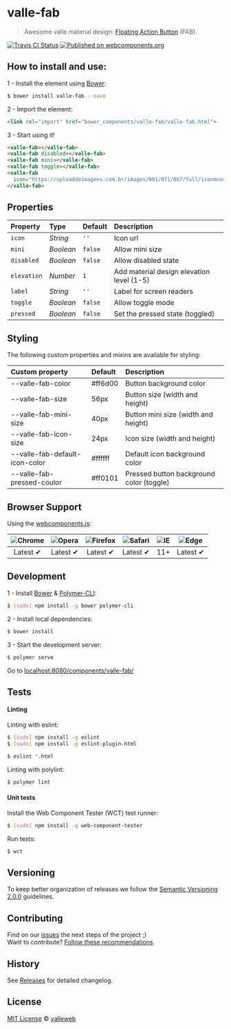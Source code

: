 # valle-fab

> Awesome valle material design: [Floating Action Button](https://material.io/guidelines/components/buttons-floating-action-button.html) (FAB).

[![Travis CI Status](https://travis-ci.org/valleweb/valle-fab.svg?branch=master)](https://travis-ci.org/valleweb/valle-fab)
[![Published on webcomponents.org](https://img.shields.io/badge/webcomponents.org-published-blue.svg)](https://www.webcomponents.org/element/valleweb/valle-fab)

## How to install and use:

1 - Install the element using [Bower](http://bower.io/):

```sh
$ bower install valle-fab --save
```

2 -  Import the element:

```html
<link rel="import" href="bower_components/valle-fab/valle-fab.html">
```

3 - Start using it!

<!--
```
<custom-element-demo>
  <template>
    <link rel="import" href="valle-fab.html">
    <style is="custom-style">
      valle-fab[icon] {
        --valle-fab-color: #ffeb00;
      }
    </style>
    <next-code-block></next-code-block>
  </template>
</custom-element-demo>
```
-->

```html
<valle-fab></valle-fab>
<valle-fab disabled></valle-fab>
<valle-fab mini></valle-fab>
<valle-fab toggle></valle-fab>
<valle-fab
  icon="https://uploaddeimagens.com.br/images/001/071/867/full/iconmonstr-fast-food-3-32.png">
</valle-fab>
```

## Properties

Property    | Type      | Default | Description
:---        |:---       |:---     |:---
`icon`      | *String*  | `''`    | Icon url
`mini`      | *Boolean* | `false` | Allow mini size
`disabled`  | *Boolean* | `false` | Allow disabled state
`elevation` | *Number*  | `1`     | Add material design elevation level (1-5)
`label`     | *String*  | `''`    | Label for screen readers
`toggle`    | *Boolean* | `false` | Allow toggle mode
`pressed`   | *Boolean* | `false` | Set the pressed state (toggled)

## Styling

The following custom properties and mixins are available for styling:

Custom property                     | Default | Description
:---                                |:---     |:---
--valle-fab-color              | #ff6d00 | Button background color
--valle-fab-size               | 56px    | Button size (width and height)
--valle-fab-mini-size          | 40px    | Button mini size (width and height)
--valle-fab-icon-size          | 24px    | Icon size (width and height)
--valle-fab-default-icon-color | #ffffff | Default icon background color
--valle-fab-pressed-coulor     | #ff0101 | Pressed button background color (toggle)

## Browser Support

Using the [webcomponents.js](https://github.com/WebComponents/webcomponentsjs):

 ![Chrome](https://cdnjs.cloudflare.com/ajax/libs/browser-logos/39.2.2/chrome/chrome_48x48.png) | ![Opera](https://cdnjs.cloudflare.com/ajax/libs/browser-logos/39.2.2/opera/opera_48x48.png) | ![Firefox](https://cdnjs.cloudflare.com/ajax/libs/browser-logos/39.2.2/firefox/firefox_48x48.png) | ![Safari](https://cdnjs.cloudflare.com/ajax/libs/browser-logos/39.2.2/safari/safari_48x48.png) |![IE](https://cdnjs.cloudflare.com/ajax/libs/browser-logos/39.2.2/archive/internet-explorer_9-11/internet-explorer_9-11_48x48.png) |  ![Edge](https://cdnjs.cloudflare.com/ajax/libs/browser-logos/39.2.2/edge/edge_48x48.png) |
:---: | :---: | :---: | :---: | :---: | :---: |
Latest ✔ | Latest ✔ | Latest ✔ | Latest ✔ | 11+ | Latest ✔

## Development

1 - Install [Bower](http://bower.io/) & [Polymer-CLI](https://www.polymer-project.org/1.0/docs/tools/polymer-cli):

```sh
$ [sudo] npm install -g bower polymer-cli
```

2 - Install local dependencies:

```sh
$ bower install
```

3 - Start the development server:

```sh
$ polymer serve
```

Go to [localhost:8080/components/valle-fab/](http://localhost:8080/components/valle-fab/)


## Tests

#### Linting

Linting with eslint:

```sh
$ [sudo] npm install -g eslint
$ [sudo] npm install -g eslint-plugin-html

$ eslint *.html
```

Linting with polylint:

```sh
$ polymer lint
```

#### Unit tests

Install the Web Component Tester (WCT) test runner:

```sh
$ [sudo] npm install -g web-component-tester
```

Run tests:

```sh
$ wct
```

## Versioning

To keep better organization of releases we follow the [Semantic Versioning 2.0.0](http://semver.org/) guidelines.

## Contributing

Find on our [issues](https://github.com/valleweb/valle-fab/issues/) the next steps of the project ;)
<br>
Want to contribute? [Follow these recommendations](https://github.com/valleweb/valle-fab/blob/master/CONTRIBUTING.md).

## History

See [Releases](https://github.com/valleweb/valle-fab/releases) for detailed changelog.

## License

[MIT License](https://github.com/valleweb/valle-fab/blob/master/LICENSE.md) © [valleweb](https://github.com/orgs/valleweb/people)
